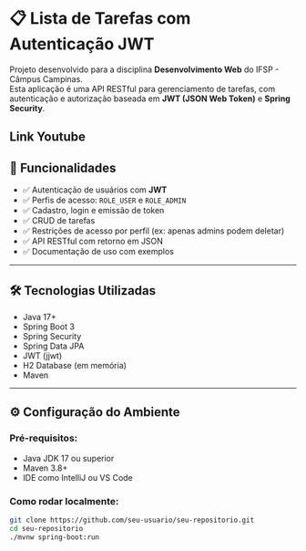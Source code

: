 # 📋 Lista de Tarefas com Autenticação JWT

Projeto desenvolvido para a disciplina **Desenvolvimento Web** do IFSP - Câmpus Campinas.  
Esta aplicação é uma API RESTful para gerenciamento de tarefas, com autenticação e autorização baseada em **JWT (JSON Web Token)** e **Spring Security**.


Link Youtube 
---

## 🚀 Funcionalidades

- ✅ Autenticação de usuários com **JWT**
- ✅ Perfis de acesso: `ROLE_USER` e `ROLE_ADMIN`
- ✅ Cadastro, login e emissão de token
- ✅ CRUD de tarefas
- ✅ Restrições de acesso por perfil (ex: apenas admins podem deletar)
- ✅ API RESTful com retorno em JSON
- ✅ Documentação de uso com exemplos

---

## 🛠️ Tecnologias Utilizadas

- Java 17+
- Spring Boot 3
- Spring Security
- Spring Data JPA
- JWT (jjwt)
- H2 Database (em memória)
- Maven

---

## ⚙️ Configuração do Ambiente

### Pré-requisitos:

- Java JDK 17 ou superior
- Maven 3.8+
- IDE como IntelliJ ou VS Code

### Como rodar localmente:

```bash
git clone https://github.com/seu-usuario/seu-repositorio.git
cd seu-repositorio
./mvnw spring-boot:run
